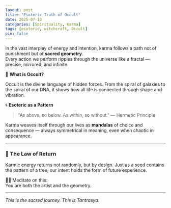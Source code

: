 ```yaml
---
layout: post
title: "Esoteric Truth of Occult"
date: 2025-07-13
categories: [Spirituality, Karma]
tags: [esoteric, witchcraft, Occult]
pin: false
---
```


In the vast interplay of energy and intention, karma follows a path not of punishment but of **sacred geometry**.  
Every action we perform ripples through the universe like a fractal — precise, mirrored, and infinite.

🌿 **What is Occult?**

Occult is the divine language of hidden forces. From the spiral of galaxies to the spiral of our DNA, it shows how all life is connected through shape and vibration.

🌀 **Esoteric as a Pattern**

> "As above, so below. As within, so without." — Hermetic Principle

Karma weaves itself through our lives as **mandalas** of choice and consequence — always symmetrical in meaning, even when chaotic in appearance.

---

### 🔺 The Law of Return

Karmic energy returns not randomly, but by design. Just as a seed contains the pattern of a tree, our intent holds the form of future experience.

🧘‍♂️ Meditate on this:  
You are both the artist and the geometry.

---

_This is the sacred journey. This is Tantrasya._
